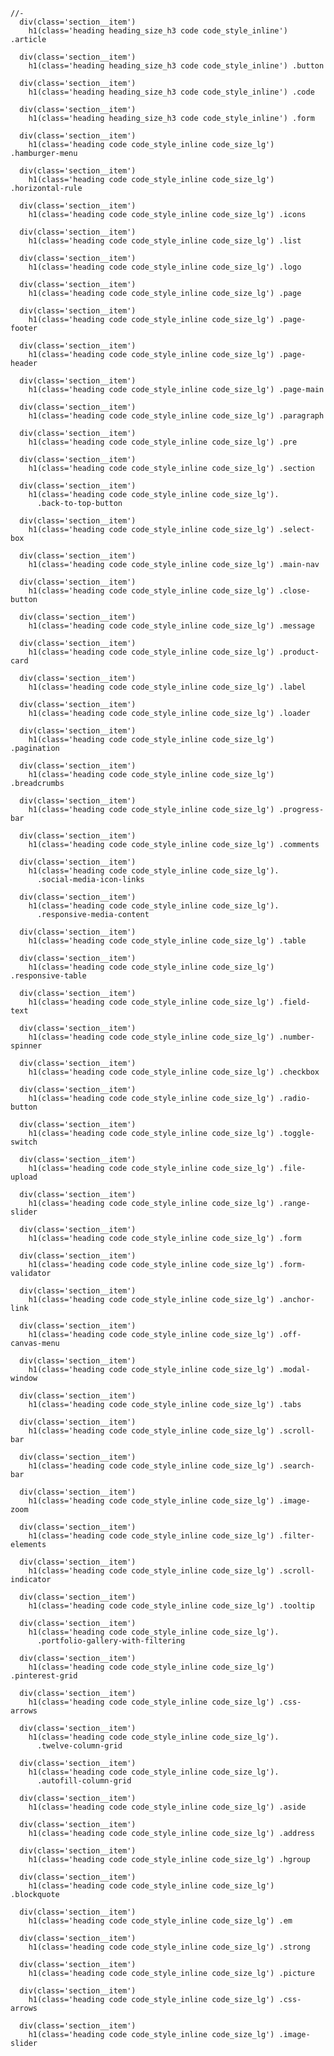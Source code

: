     //-  
      div(class='section__item')
        h1(class='heading heading_size_h3 code code_style_inline') .article

      div(class='section__item')
        h1(class='heading heading_size_h3 code code_style_inline') .button

      div(class='section__item')
        h1(class='heading heading_size_h3 code code_style_inline') .code

      div(class='section__item')
        h1(class='heading heading_size_h3 code code_style_inline') .form

      div(class='section__item')
        h1(class='heading code code_style_inline code_size_lg') .hamburger-menu
      
      div(class='section__item')
        h1(class='heading code code_style_inline code_size_lg') .horizontal-rule

      div(class='section__item')
        h1(class='heading code code_style_inline code_size_lg') .icons

      div(class='section__item')
        h1(class='heading code code_style_inline code_size_lg') .list

      div(class='section__item')
        h1(class='heading code code_style_inline code_size_lg') .logo

      div(class='section__item')
        h1(class='heading code code_style_inline code_size_lg') .page

      div(class='section__item')
        h1(class='heading code code_style_inline code_size_lg') .page-footer

      div(class='section__item')
        h1(class='heading code code_style_inline code_size_lg') .page-header

      div(class='section__item')
        h1(class='heading code code_style_inline code_size_lg') .page-main

      div(class='section__item')
        h1(class='heading code code_style_inline code_size_lg') .paragraph

      div(class='section__item')
        h1(class='heading code code_style_inline code_size_lg') .pre

      div(class='section__item')
        h1(class='heading code code_style_inline code_size_lg') .section

      div(class='section__item')
        h1(class='heading code code_style_inline code_size_lg').        
          .back-to-top-button

      div(class='section__item')
        h1(class='heading code code_style_inline code_size_lg') .select-box

      div(class='section__item')
        h1(class='heading code code_style_inline code_size_lg') .main-nav

      div(class='section__item')
        h1(class='heading code code_style_inline code_size_lg') .close-button

      div(class='section__item')
        h1(class='heading code code_style_inline code_size_lg') .message

      div(class='section__item')
        h1(class='heading code code_style_inline code_size_lg') .product-card    

      div(class='section__item')
        h1(class='heading code code_style_inline code_size_lg') .label

      div(class='section__item')
        h1(class='heading code code_style_inline code_size_lg') .loader

      div(class='section__item')
        h1(class='heading code code_style_inline code_size_lg') .pagination
      
      div(class='section__item')
        h1(class='heading code code_style_inline code_size_lg') .breadcrumbs

      div(class='section__item')
        h1(class='heading code code_style_inline code_size_lg') .progress-bar  

      div(class='section__item')
        h1(class='heading code code_style_inline code_size_lg') .comments

      div(class='section__item')
        h1(class='heading code code_style_inline code_size_lg').
          .social-media-icon-links

      div(class='section__item')
        h1(class='heading code code_style_inline code_size_lg').
          .responsive-media-content

      div(class='section__item')
        h1(class='heading code code_style_inline code_size_lg') .table

      div(class='section__item')
        h1(class='heading code code_style_inline code_size_lg') .responsive-table
      
      div(class='section__item')
        h1(class='heading code code_style_inline code_size_lg') .field-text

      div(class='section__item')
        h1(class='heading code code_style_inline code_size_lg') .number-spinner  

      div(class='section__item')
        h1(class='heading code code_style_inline code_size_lg') .checkbox

      div(class='section__item')
        h1(class='heading code code_style_inline code_size_lg') .radio-button

      div(class='section__item')
        h1(class='heading code code_style_inline code_size_lg') .toggle-switch

      div(class='section__item')
        h1(class='heading code code_style_inline code_size_lg') .file-upload

      div(class='section__item')
        h1(class='heading code code_style_inline code_size_lg') .range-slider
      
      div(class='section__item')
        h1(class='heading code code_style_inline code_size_lg') .form

      div(class='section__item')
        h1(class='heading code code_style_inline code_size_lg') .form-validator 

      div(class='section__item')
        h1(class='heading code code_style_inline code_size_lg') .anchor-link

      div(class='section__item')
        h1(class='heading code code_style_inline code_size_lg') .off-canvas-menu

      div(class='section__item')
        h1(class='heading code code_style_inline code_size_lg') .modal-window

      div(class='section__item')
        h1(class='heading code code_style_inline code_size_lg') .tabs

      div(class='section__item')
        h1(class='heading code code_style_inline code_size_lg') .scroll-bar
      
      div(class='section__item')
        h1(class='heading code code_style_inline code_size_lg') .search-bar

      div(class='section__item')
        h1(class='heading code code_style_inline code_size_lg') .image-zoom 

      div(class='section__item')
        h1(class='heading code code_style_inline code_size_lg') .filter-elements

      div(class='section__item')
        h1(class='heading code code_style_inline code_size_lg') .scroll-indicator

      div(class='section__item')
        h1(class='heading code code_style_inline code_size_lg') .tooltip

      div(class='section__item')
        h1(class='heading code code_style_inline code_size_lg').
          .portfolio-gallery-with-filtering
      
      div(class='section__item')
        h1(class='heading code code_style_inline code_size_lg') .pinterest-grid

      div(class='section__item')
        h1(class='heading code code_style_inline code_size_lg') .css-arrows

      div(class='section__item')
        h1(class='heading code code_style_inline code_size_lg').
          .twelve-column-grid

      div(class='section__item')
        h1(class='heading code code_style_inline code_size_lg').
          .autofill-column-grid
          
      div(class='section__item')
        h1(class='heading code code_style_inline code_size_lg') .aside
      
      div(class='section__item')
        h1(class='heading code code_style_inline code_size_lg') .address

      div(class='section__item')
        h1(class='heading code code_style_inline code_size_lg') .hgroup

      div(class='section__item')
        h1(class='heading code code_style_inline code_size_lg') .blockquote

      div(class='section__item')
        h1(class='heading code code_style_inline code_size_lg') .em

      div(class='section__item')
        h1(class='heading code code_style_inline code_size_lg') .strong
      
      div(class='section__item')
        h1(class='heading code code_style_inline code_size_lg') .picture

      div(class='section__item')
        h1(class='heading code code_style_inline code_size_lg') .css-arrows

      div(class='section__item')
        h1(class='heading code code_style_inline code_size_lg') .image-slider
